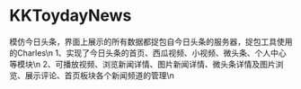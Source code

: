 # KKToydayNews
模仿今日头条，界面上展示的所有数据都捉包自今日头条的服务器，捉包工具使用的Charles\n
1、实现了今日头条的首页、西瓜视频、小视频、微头条、个人中心等模块\n
2、可播放视频、浏览新闻详情、图片新闻详情、微头条详情及图片浏览、展示评论、首页板块各个新闻频道的管理\n
